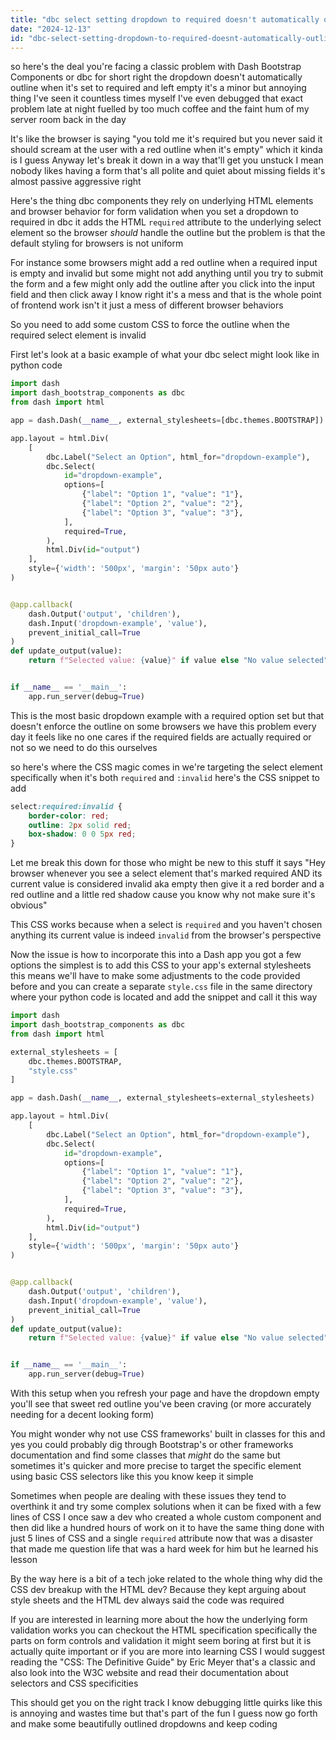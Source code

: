 ```yaml
---
title: "dbc select setting dropdown to required doesn't automatically outline an empty?"
date: "2024-12-13"
id: "dbc-select-setting-dropdown-to-required-doesnt-automatically-outline-an-empty"
---
```


 so here's the deal you're facing a classic problem with Dash Bootstrap Components or dbc for short right the dropdown doesn't automatically outline when it's set to required and left empty it's a minor but annoying thing I've seen it countless times myself I've even debugged that exact problem late at night fuelled by too much coffee and the faint hum of my server room back in the day

It's like the browser is saying "you told me it's required but you never said it should scream at the user with a red outline when it's empty" which it kinda is I guess Anyway let's break it down in a way that'll get you unstuck I mean nobody likes having a form that's all polite and quiet about missing fields it's almost passive aggressive right

Here's the thing dbc components they rely on underlying HTML elements and browser behavior for form validation when you set a dropdown to required in dbc it adds the HTML `required` attribute to the underlying select element so the browser *should* handle the outline but the problem is that the default styling for browsers is not uniform

For instance some browsers might add a red outline when a required input is empty and invalid but some might not add anything until you try to submit the form and a few might only add the outline after you click into the input field and then click away I know right it's a mess and that is the whole point of frontend work isn't it just a mess of different browser behaviors

So you need to add some custom CSS to force the outline when the required select element is invalid

First let's look at a basic example of what your dbc select might look like in python code

```python
import dash
import dash_bootstrap_components as dbc
from dash import html

app = dash.Dash(__name__, external_stylesheets=[dbc.themes.BOOTSTRAP])

app.layout = html.Div(
    [
        dbc.Label("Select an Option", html_for="dropdown-example"),
        dbc.Select(
            id="dropdown-example",
            options=[
                {"label": "Option 1", "value": "1"},
                {"label": "Option 2", "value": "2"},
                {"label": "Option 3", "value": "3"},
            ],
            required=True,
        ),
        html.Div(id="output")
    ],
    style={'width': '500px', 'margin': '50px auto'}
)


@app.callback(
    dash.Output('output', 'children'),
    dash.Input('dropdown-example', 'value'),
    prevent_initial_call=True
)
def update_output(value):
    return f"Selected value: {value}" if value else "No value selected"


if __name__ == '__main__':
    app.run_server(debug=True)
```

This is the most basic dropdown example with a required option set but that doesn't enforce the outline on some browsers we have this problem every day it feels like no one cares if the required fields are actually required or not so we need to do this ourselves

 so here's where the CSS magic comes in we're targeting the select element specifically when it's both `required` and `:invalid` here's the CSS snippet to add

```css
select:required:invalid {
    border-color: red;
    outline: 2px solid red;
    box-shadow: 0 0 5px red;
}
```

Let me break this down for those who might be new to this stuff it says "Hey browser whenever you see a select element that's marked required AND its current value is considered invalid aka empty then give it a red border and a red outline and a little red shadow cause you know why not make sure it's obvious"

This CSS works because when a select is `required` and you haven't chosen anything its current value is indeed `invalid` from the browser's perspective

Now the issue is how to incorporate this into a Dash app you got a few options the simplest is to add this CSS to your app's external stylesheets this means we'll have to make some adjustments to the code provided before and you can create a separate `style.css` file in the same directory where your python code is located and add the snippet and call it this way

```python
import dash
import dash_bootstrap_components as dbc
from dash import html

external_stylesheets = [
    dbc.themes.BOOTSTRAP,
    "style.css"
]

app = dash.Dash(__name__, external_stylesheets=external_stylesheets)

app.layout = html.Div(
    [
        dbc.Label("Select an Option", html_for="dropdown-example"),
        dbc.Select(
            id="dropdown-example",
            options=[
                {"label": "Option 1", "value": "1"},
                {"label": "Option 2", "value": "2"},
                {"label": "Option 3", "value": "3"},
            ],
            required=True,
        ),
        html.Div(id="output")
    ],
    style={'width': '500px', 'margin': '50px auto'}
)


@app.callback(
    dash.Output('output', 'children'),
    dash.Input('dropdown-example', 'value'),
    prevent_initial_call=True
)
def update_output(value):
    return f"Selected value: {value}" if value else "No value selected"


if __name__ == '__main__':
    app.run_server(debug=True)

```

With this setup when you refresh your page and have the dropdown empty you'll see that sweet red outline you've been craving (or more accurately needing for a decent looking form)

You might wonder why not use CSS frameworks' built in classes for this and yes you could probably dig through Bootstrap's or other frameworks documentation and find some classes that *might* do the same but sometimes it's quicker and more precise to target the specific element using basic CSS selectors like this you know keep it simple

Sometimes when people are dealing with these issues they tend to overthink it and try some complex solutions when it can be fixed with a few lines of CSS I once saw a dev who created a whole custom component and then did like a hundred hours of work on it to have the same thing done with just 5 lines of CSS and a single `required` attribute now that was a disaster that made me question life that was a hard week for him but he learned his lesson

By the way here is a bit of a tech joke related to the whole thing  why did the CSS dev breakup with the HTML dev? Because they kept arguing about style sheets and the HTML dev always said the code was required

If you are interested in learning more about the how the underlying form validation works you can checkout the HTML specification specifically the parts on form controls and validation it might seem boring at first but it is actually quite important or if you are more into learning CSS I would suggest reading the "CSS: The Definitive Guide" by Eric Meyer that's a classic and also look into the W3C website and read their documentation about selectors and CSS specificities

This should get you on the right track I know debugging little quirks like this is annoying and wastes time but that's part of the fun I guess now go forth and make some beautifully outlined dropdowns and keep coding
